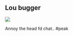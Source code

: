 ## Lou bugger

![](https://prod-fillout-oregon-s3.s3.us-west-2.amazonaws.com/orgid-81/flowpublicid-ns4DVyS26Fus/006301aa-75a0-46bb-93a4-8389951b2c9c-D9pgUL9cVOPxOLaOPBbBctydE22xnvlbRwiwG8Ravcidz0Rydex1cnw3xxs0qDSR8d3QMBvCXzi8xILE8x05hHsAnh6loLKz8xx/7a8a752b52d68cdfd80ff401eaacc360b5997045_image.png)

Annoy the head fd chat..
#peak
